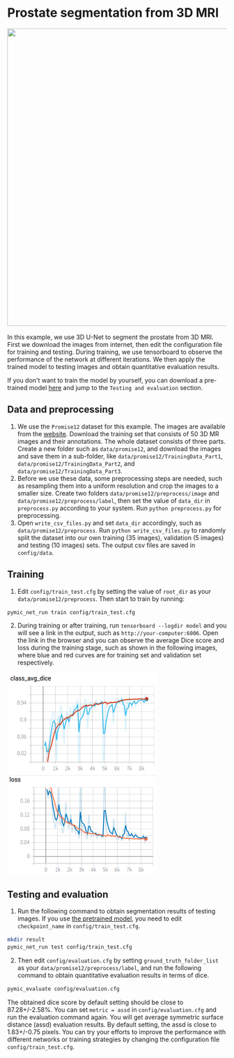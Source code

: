 # Prostate segmentation from 3D MRI
<img src="./picture/seg_example.png" width="796" height="682"/> 

In this example, we use 3D U-Net to segment the prostate from 3D MRI. First we download the images from internet, then edit the configuration file for training and testing. During training, we use tensorboard to observe the performance of the network at different iterations. We then apply the trained model to testing images and obtain quantitative evaluation results. 

If you don't want to train the model by yourself, you can download a pre-trained model [here][model_link] and jump to the `Testing and evaluation` section.

## Data and preprocessing
1. We use the `Promise12` dataset for this example. The images are available from the [website][promise12_link]. Download the training set that consists of 50 3D MR images and their annotations. The whole dataset consists of three parts. Create a new folder such as `data/promise12`, and download the images and save them in a sub-folder, like `data/promise12/TrainingData_Part1`, `data/promise12/TrainingData_Part2`, and `data/promise12/TrainingData_Part3`. 
2. Before we use these data, some preprocessing steps are needed, such as resampling them into a uniform resolution and crop the images to a smaller size. Create two folders `data/promise12/preprocess/image` and `data/promise12/preprocess/label`, then set the value of `data_dir` in `preprocess.py`  according to your system. Run `python preprocess.py` for preprocessing.
3. Open `write_csv_files.py` and set `data_dir` accordingly, such as `data/promise12/preprocess`. Run `python write_csv_files.py` to randomly split the dataset into our own training (35 images), validation (5 images) and testing (10 images) sets. The output csv files are saved in `config/data`.

[model_link]:https://drive.google.com/open?id=1pYwt0lRiV_QrCJe5ef9IsLf4NKyrFRRD
[promise12_link]:https://promise12.grand-challenge.org/

## Training
1. Edit `config/train_test.cfg` by setting the value of `root_dir` as your `data/promise12/preprocess`. Then start to train by running:
 
```bash
pymic_net_run train config/train_test.cfg
```

2. During training or after training, run `tensorboard --logdir model` and you will see a link in the output, such as `http://your-computer:6006`. Open the link in the browser and you can observe the average Dice score and loss during the training stage, such as shown in the following images, where blue and red curves are for training set and validation set respectively. 

![avg_dice](./picture/train_avg_dice.png)
![avg_loss](./picture/train_avg_loss.png)

## Testing and evaluation
1. Run the following command to obtain segmentation results of testing images. If you use [the pretrained model][model_link], you need to edit `checkpoint_name` in `config/train_test.cfg`.

```bash
mkdir result
pymic_net_run test config/train_test.cfg
```

2. Then edit `config/evaluation.cfg` by setting `ground_truth_folder_list` as your `data/promise12/preprocess/label`, and run the following command to obtain quantitative evaluation results in terms of dice. 

```bash
pymic_evaluate config/evaluation.cfg
```

The obtained dice score by default setting should be close to 87.28+/-2.58%. You can set `metric = assd` in `config/evaluation.cfg` and run the evaluation command again. You will get average symmetric surface distance (assd) evaluation results. By default setting, the assd is close to 1.83+/-0.75 pixels. You can try your efforts to improve the performance with different networks or training strategies by changing the configuration file `config/train_test.cfg`.

